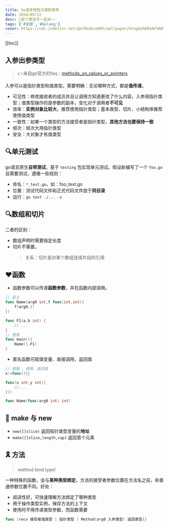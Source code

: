 ```yaml
---
title: Go语言特性记录和思考
date: 2024/05/22
desc: 🎉这个想法不一定对~~
tags: ['#全部','#Golang']
cover: https://cdn.jsdelivr.net/gh/RookieOHY/wallpaper/blogGo%E8%AF%AD%E8%A8%80%E7%89%B9%E6%80%A7%E6%80%9D%E8%80%83%E5%B0%81%E9%9D%A2.png
---
```


[[toc]]

## 入参出参类型

> 👉来自go官方的faq：[methods_on_values_or_pointers](https://go.dev/doc/faq#methods_on_values_or_pointers)

入参可以是指针类型和值类型。需要明确：无论哪种方式，都是**值传递**。

- 可见性：修改接收者的成员并且让调用方知道更改了什么内容，入参用指针类型；值类型操作的是参数的副本，变化对于调用者**不可见**
- 效率：**实例对象比较大**，推荐使用指针类型；基本类型、切片、小结构体推荐使用值类型
- 一致性：如果一个类型的方法接受者是指针类型，**其他方法也要保持一致**
- 频次：频次大用指针类型
- 安全：大对象才有值类型

## 🔍单元测试

go语言原生**自带测试**，基于 `testing` 包实现单元测试。假设新编写了一个 `foo.go` 且需要测试，遵循一些规则：

- 命名：`*_test.go`，如：foo_test.go
- 位置：测试代码文件和正式代码文件放于**同目录**
- 运行：`go test ./... -v`

## 🔍数组和切片

二者的区别：

- 数组声明时需要指定长度
- 切片不需要。
  > 关系：切片是对某个数组连续片段的引用

## ♥函数

- 函数参数可以传递**函数参数**，并在函数内部调用。

```go
// 定义
func Name(arg0 int,f func(int,int){
    f(arg0,1)
})

func F1(a,b int) {
    // ...
}
// 使用
func main(){
    Name(1,F1)
}
```

- 匿名函数可赋值变量、直接调用、返回值

```go
// 赋值 、调用、返回值
x:=func(){}

func(x int,y int){
    //...
}()

func Name(func(arg0 int) int)
```

## 🎈 make 与 new

- `new([]slice)` 返回指针类型变量的**地址**
- `make([]slice,length,cap)` 返回首个元素

## 🎗 方法

> method bind type!

一种特殊的函数，会与**某种类型绑定**。方法的接受者参数位置在方法名之前，和普通参数位置不同。好处：

- 阅读性好，可快速理解方法绑定了哪种类型
- 用于操作类型实例，保存方法的上下文
- 使用时不用传递类型参数，而函数需要

```go
func (recv 接受者值类型 | 指针类型 ) Method(arg0 入参类型) 返回类型{}
```
